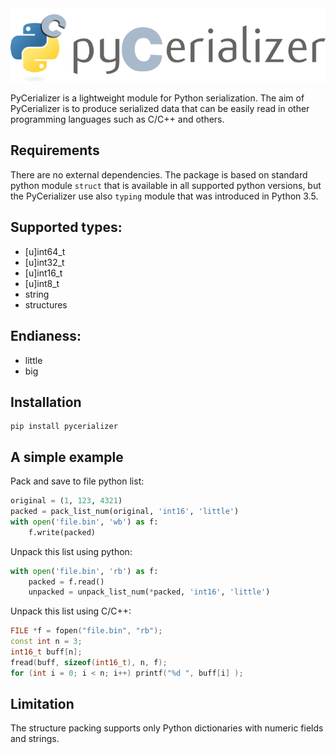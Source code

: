 <img src="pycerializer.png" alt="PyCerializer" />

PyCerializer is a lightweight module for Python serialization. 
The aim of PyCerializer is to produce serialized data that 
can be easily read in other programming languages such 
as C/C++ and others.

## Requirements
There are no external dependencies.
The package is based on standard python module `struct`
that is available in all supported python versions, but
the PyCerializer use also `typing` module that was introduced 
in Python 3.5.

## Supported types:
- [u]int64_t
- [u]int32_t
- [u]int16_t
- [u]int8_t
- string
- structures

## Endianess:
- little
- big

## Installation
```
pip install pycerializer
```

## A simple example

Pack and save to file python list:
```python
original = (1, 123, 4321)
packed = pack_list_num(original, 'int16', 'little')
with open('file.bin', 'wb') as f:
    f.write(packed)
```

Unpack this list using python:
```python
with open('file.bin', 'rb') as f:
    packed = f.read()
    unpacked = unpack_list_num(*packed, 'int16', 'little')
```

Unpack this list using C/C++:
```cpp
FILE *f = fopen("file.bin", "rb");
const int n = 3;
int16_t buff[n];
fread(buff, sizeof(int16_t), n, f);
for (int i = 0; i < n; i++) printf("%d ", buff[i] );
```



## Limitation
The structure packing supports only Python dictionaries with numeric fields and strings.
